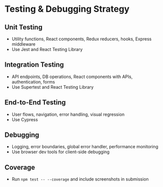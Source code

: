 # Testing & Debugging Strategy

## Unit Testing
- Utility functions, React components, Redux reducers, hooks, Express middleware
- Use Jest and React Testing Library

## Integration Testing
- API endpoints, DB operations, React components with APIs, authentication, forms
- Use Supertest and React Testing Library

## End-to-End Testing
- User flows, navigation, error handling, visual regression
- Use Cypress

## Debugging
- Logging, error boundaries, global error handler, performance monitoring
- Use browser dev tools for client-side debugging

## Coverage
- Run `npm test -- --coverage` and include screenshots in submission
